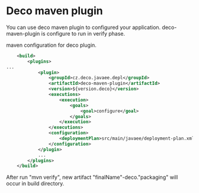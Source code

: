 # Deco maven plugin

You can use deco maven plugin to configured your application.
deco-maven-plugin is configure to run in verify phase.

maven configuration for deco plugin.

~~~xml
    <build>
        <plugins>
...
            <plugin>
                <groupId>cz.deco.javaee.depl</groupId>
                <artifactId>deco-maven-plugin</artifactId>
                <version>${version.deco}</version>
                <executions>
                    <execution>
                        <goals>
                            <goal>configure</goal>
                        </goals>
                    </execution>
                </executions>
                <configuration>
                    <deploymentPlan>src/main/javaee/deployment-plan.xml</deploymentPlan>
                </configuration>
            </plugin>
            ...
        </plugins>
    </build>
~~~

After run "mvn verify", new artifact "finalName"-deco."packaging" will occur in build directory.
